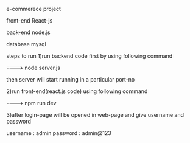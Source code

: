 e-commerece project

front-end
React-js

back-end
node.js

database
mysql

steps to run
1)run backend code first by using following command

----> node server.js

then server will start running in a particular port-no

2)run front-end(react.js code) using following command

----> npm run dev

3)after login-page will be opened in web-page and give username and password

username : admin
password : admin@123
